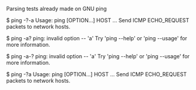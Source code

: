 




Parsing tests already made on GNU ping

$ ping -?-a
Usage: ping [OPTION...] HOST ...
Send ICMP ECHO_REQUEST packets to network hosts.

$ ping -a?
ping: invalid option -- 'a'
Try 'ping --help' or 'ping --usage' for more information.

$ ping -a-?
ping: invalid option -- 'a'
Try 'ping --help' or 'ping --usage' for more information.

$ ping -?a
Usage: ping [OPTION...] HOST ...
Send ICMP ECHO_REQUEST packets to network hosts.


